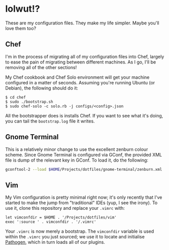 lolwut!?
========

These are my configuration files. They make my life simpler. Maybe you'll love
them too?

Chef
----

I'm in the process of migrating all of my configuration files into Chef, largely
to ease the pain of migrating between different machines. As I go, I'll be
removing all of the other sections!

My Chef cookbook and Chef Solo environment will get your machine configured in a
matter of seconds. Assuming you're running Ubuntu (or Debian), the following
should do it:

```
$ cd chef
$ sudo ./bootstrap.sh
$ sudo chef-solo -c solo.rb -j configs/<config>.json
```

All the bootstrapper does is installs Chef. If you want to see what it's doing,
you can tail the ``bootstrap.log`` file it writes.

Gnome Terminal
--------------

This is a relatively minor change to use the excellent zenburn colour scheme.
Since Gnome Terminal is configured via GConf, the provided XML file is dump of
the relevant key in GConf. To load it, do the following:

```bash
gconftool-2 --load $HOME/Projects/dotfiles/gnome-terminal/zenburn.xml
```

Vim
---

My Vim configuration is pretty minimal right now; it's only recently that I've
started to make the jump from "traditional" IDEs (yup, I see the irony). To use
it, clone this repository and replace your ``.vimrc`` with:

```viml
let vimconfdir = $HOME . '/Projects/dotfiles/vim'
exec ':source ' . vimconfdir . '/.vimrc'
```

Your ``.vimrc`` is now merely a bootstrap. The ``vimconfdir`` variable is used
within the ``.vimrc`` you just sourced; we use it to locate and initialise
[Pathogen](https://github.com/tpope/vim-pathogen), which in turn loads all of
our plugins.

